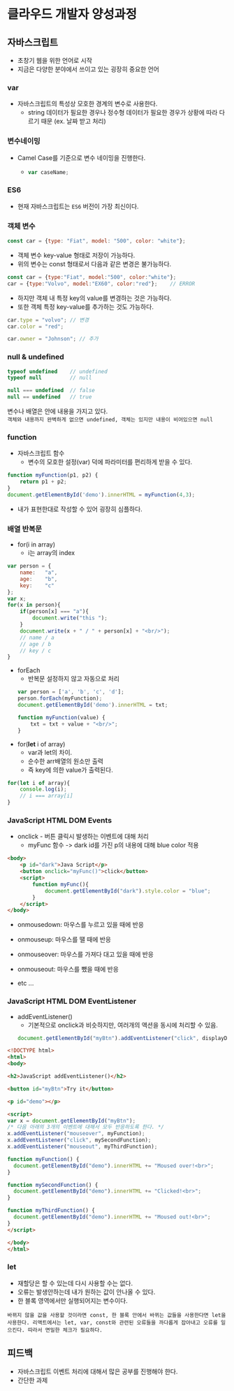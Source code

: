 # 클라우드 개발자 양성과정

## 자바스크립트
* 초창기 웹을 위한 언어로 시작
* 지금은 다양한 분야에서 쓰이고 있는 굉장히 중요한 언어

### var
* 자바스크립트의 특성상 모호한 경계의 변수로 사용한다.
    - string 데이터가 필요한 경우나 정수형 데이터가 필요한 경우가 상황에 따라 다르기 때문
    (ex. 날짜 받고 처리)

### 변수네이밍
* Camel Case를 기준으로 변수 네이밍을 진행한다.
    -   ```js
        var caseName;
        ```

### ES6
* 현재 자바스크립트는 ```ES6``` 버전이 가장 최신이다.

### 객체 변수
```js
const car = {type: "Fiat", model: "500", color: "white"};
```
* 객체 변수 key-value 형태로 저장이 가능하다.
* 위의 변수는 const 형태로서 다음과 같은 변경은 불가능하다.
```javascript
const car = {type:"Fiat", model:"500", color:"white"};
car = {type:"Volvo", model:"EX60", color:"red"};    // ERROR
```
* 하지만 객체 내 특정 key의 value를 변경하는 것은 가능하다.
* 또한 객체 특정 key-value를 추가하는 것도 가능하다.
```js
car.type = "volvo"; // 변경
car.color = "red";

car.owner = "Johnson"; // 추가
```

### null & undefined
```js
typeof undefined    // undefined
typeof null         // null

null === undefined  // false
null == undefined   // true
```
변수나 배열은 안에 내용을 가지고 있다.<br>
```객체와 내용까지 완벽하게 없으면 undefined, 객체는 있지만 내용이 비어있으면 null```

### function
* 자바스크립트 함수
    - 변수의 모호한 설정(var) 덕에 파라미터를 편리하게 받을 수 있다.
```js
function myFunction(p1, p2) {
    return p1 + p2;
}
document.getElementById('demo').innerHTML = myFunction(4,3);
```
* 내가 표현한대로 작성할 수 있어 굉장히 심플하다.


### 배열 반복문
* for(i in array)
    - i는 array의 index
```js
var person = {
    name:   "a",
    age:    "b",
    key:    "c"
};
var x;
for(x in person){
    if(person[x] === "a"){
        document.write("this ");
    }
    document.write(x + " / " + person[x] + "<br/>");
    // name / a 
    // age / b 
    // key / c
}
```
* forEach
    - 반복문 설정하지 않고 자동으로 처리
    ```js
    var person = ['a', 'b', 'c', 'd'];
    person.forEach(myFunction);
    document.getElementById('demo').innerHTML = txt;

    function myFunction(value) {
        txt = txt + value + "<br/>";
    }
    ```
* for(<b>let</b> i of array)
    - var과 let의 차이.
    - 순수한 arr배열의 원소만 출력
    - 즉 key에 의한 value가 출력된다.
```js
for(let i of array){
    console.log(i);
    // i === array[i]
}
```

### JavaScript HTML DOM Events
* onclick - 버튼 클릭시 발생하는 이벤트에 대해 처리
    - myFunc 함수 -> dark id를 가진 p의 내용에 대해 blue color 적용
```html
<body>
    <p id="dark">Java Script</p>
    <button onclick="myFunc()">click</button>
    <script>
        function myFunc(){
            document.getElementById("dark").style.color = "blue";
        }
    </script>
</body>
```
* onmousedown: 마우스를 누르고 있을 때에 반응
* onmouseup: 마우스를 땔 때에 반응
* onmouseover: 마우스를 가져다 대고 있을 때에 반응
* onmouseout: 마우스를 뺐을 때에 반응

* etc ... 

### JavaScript HTML DOM EventListener
* addEventListener()
    - 기본적으로 onclick과 비슷하지만, 여러개의 액션을 동시에 처리할 수 있음.
    ```js
    document.getElementById("myBtn").addEventListener("click", displayDate);
    ```
```html
<!DOCTYPE html>
<html>
<body>

<h2>JavaScript addEventListener()</h2>

<button id="myBtn">Try it</button>

<p id="demo"></p>

<script>
var x = document.getElementById("myBtn");
/* 다음 아래의 3개의 이벤트에 대해서 모두 반응하도록 한다. */
x.addEventListener("mouseover", myFunction);
x.addEventListener("click", mySecondFunction);
x.addEventListener("mouseout", myThirdFunction);

function myFunction() {
  document.getElementById("demo").innerHTML += "Moused over!<br>";
}

function mySecondFunction() {
  document.getElementById("demo").innerHTML += "Clicked!<br>";
}

function myThirdFunction() {
  document.getElementById("demo").innerHTML += "Moused out!<br>";
}
</script>

</body>
</html>
```

### let
* 재할당은 할 수 있는데 다시 사용할 수는 없다.
* 오류는 발생안하는데 내가 원하는 값이 안나올 수 있다.
* 한 블록 영역에서만 실행되어지는 변수이다.

```
바뀌지 않을 값을 사용할 것이라면 const, 한 블록 안에서 바뀌는 값들을 사용한다면 let을 사용한다. 리액트에서는 let, var, const와 관련된 오류들을 까다롭게 잡아내고 오류를 일으킨다. 따라서 면밀한 체크가 필요하다.
```

## 피드백
* 자바스크립트 이벤트 처리에 대해서 많은 공부를 진행해야 한다.
* 간단한 과제


    
    